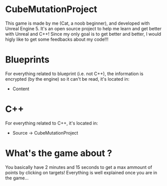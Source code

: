 # CubeMutationProject
This game is made by me (Cat, a noob beginner), and developed with Unreal Engine 5. It's an open source project to help me learn and get better with Unreal and C++! Since my only goal is to get better and better, I would higly like to get some feedbacks about my code!!!



# Blueprints
For everything related to blueprint (i.e. not C++), the information is encrypted (by the engine) so it can't be read, it's located in:
- Content




# C++
For everything related to C++, it's located in:
- Source -> CubeMutationProject


# What's the game about ?
You basically have 2 minutes and 15 seconds to get a max ammount of points by clicking on targets! Everything is well explained once you are in the game... 
